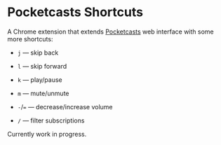 # Pocketcasts Shortcuts

A Chrome extension that extends [Pocketcasts](https://play.pocketcasts.com) web interface with some more shortcuts:

- `j` — skip back

- `l` — skip forward

- `k` — play/pause

- `m` — mute/unmute

- `-`/`=` — decrease/increase volume

- `/` — filter subscriptions

Currently work in progress.
